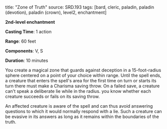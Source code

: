 title: "Zone of Truth"
source: SRD.193
tags: [bard, cleric, paladin, paladin (devotion), paladin (crown), level2, enchantment]

**2nd-level enchantment**

**Casting Time**: 1 action

**Range**: 60 feet

**Components**: V, S

**Duration**: 10 minutes

You create a magical zone that guards against deception in a 15-foot-radius sphere centered on a point of your choice within range. Until the spell ends, a creature that enters the spell's area for the first time on turn or starts its turn there must make a Charisma saving throw. On a failed save, a creature can't speak a deliberate lie while in the radius. you know whether each creature succeeds or fails on its saving throw.

An affected creature is aware of the spell and can thus avoid answering questions to which it would normally respond with a lie. Such a creature can be evasive in its answers as long as it remains within the boundaries of the truth.
